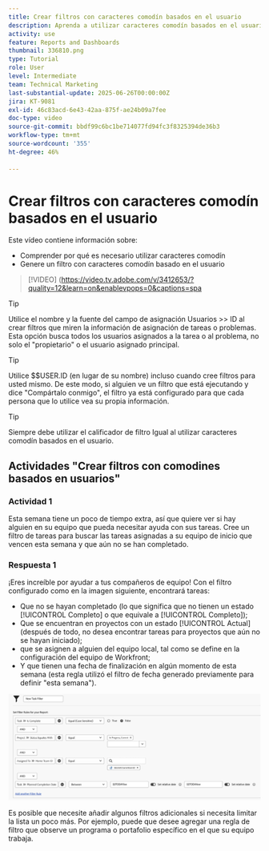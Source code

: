 ```yaml
---
title: Crear filtros con caracteres comodín basados en el usuario
description: Aprenda a utilizar caracteres comodín basados en el usuario y a crear un filtro basado en el usuario que ha iniciado sesión.
activity: use
feature: Reports and Dashboards
thumbnail: 336810.png
type: Tutorial
role: User
level: Intermediate
team: Technical Marketing
last-substantial-update: 2025-06-26T00:00:00Z
jira: KT-9081
exl-id: 46c83acd-6e43-42aa-875f-ae24b09a7fee
doc-type: video
source-git-commit: bbdf99c6bc1be714077fd94fc3f8325394de36b3
workflow-type: tm+mt
source-wordcount: '355'
ht-degree: 46%

---
```


# Crear filtros con caracteres comodín basados en el usuario

Este vídeo contiene información sobre:

* Comprender por qué es necesario utilizar caracteres comodín
* Genere un filtro con caracteres comodín basado en el usuario

>[!VIDEO] (https://video.tv.adobe.com/v/3412653/?quality=12&learn=on&enablevpops=0&captions=spa

>[!TIP]
>
>Utilice el nombre y la fuente del campo de asignación Usuarios >> ID al crear filtros que miren la información de asignación de tareas o problemas.  Esta opción busca todos los usuarios asignados a la tarea o al problema, no solo el &quot;propietario&quot; o el usuario asignado principal.

>[!TIP]
>
>Utilice $$USER.ID (en lugar de su nombre) incluso cuando cree filtros para usted mismo. De este modo, si alguien ve un filtro que está ejecutando y dice &quot;Compártalo conmigo&quot;, el filtro ya está configurado para que cada persona que lo utilice vea su propia información.

>[!TIP]
>
>Siempre debe utilizar el calificador de filtro Igual al utilizar caracteres comodín basados en el usuario.


## Actividades &quot;Crear filtros con comodines basados en usuarios&quot;

### Actividad 1

Esta semana tiene un poco de tiempo extra, así que quiere ver si hay alguien en su equipo que pueda necesitar ayuda con sus tareas. Cree un filtro de tareas para buscar las tareas asignadas a su equipo de inicio que vencen esta semana y que aún no se han completado.

### Respuesta 1

¡Eres increíble por ayudar a tus compañeros de equipo! Con el filtro configurado como en la imagen siguiente, encontrará tareas:

* Que no se hayan completado (lo que significa que no tienen un estado [!UICONTROL Completo] o que equivale a [!UICONTROL Completo]);
* Que se encuentran en proyectos con un estado [!UICONTROL Actual] (después de todo, no desea encontrar tareas para proyectos que aún no se hayan iniciado);
* que se asignen a alguien del equipo local, tal como se define en la configuración del equipo de Workfront;
* Y que tienen una fecha de finalización en algún momento de esta semana (esta regla utilizó el filtro de fecha generado previamente para definir &quot;esta semana&quot;).

![Una imagen de la pantalla para crear un filtro de tareas con un carácter comodín basado en el usuario](assets/user-wildcard-exercise-answer.png)

Es posible que necesite añadir algunos filtros adicionales si necesita limitar la lista un poco más. Por ejemplo, puede que desee agregar una regla de filtro que observe un programa o portafolio específico en el que su equipo trabaja.

